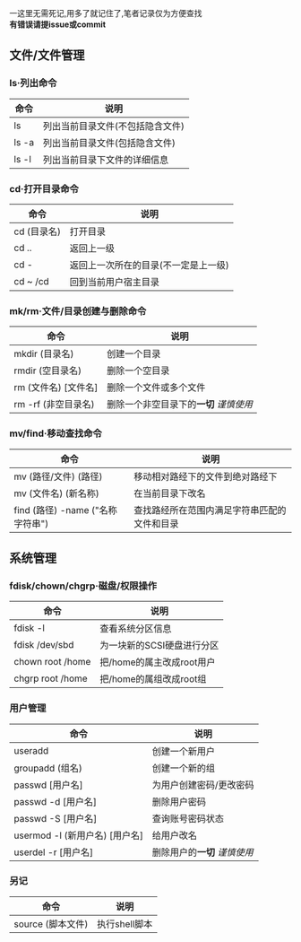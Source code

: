 一这里无需死记,用多了就记住了,笔者记录仅为方便查找  
**有错误请提issue或commit**
## 文件/文件管理
### ls·列出命令
|  命令  |  说明  |
| ------ | ------ |
|ls   | 列出当前目录文件(不包括隐含文件)|
|ls -a| 列出当前目录文件(包括隐含文件)|
|ls -l| 列出当前目录下文件的详细信息 |
### cd·打开目录命令
|  命令  |  说明  |
| ------ | ------ |
|cd (目录名)|打开目录|
|cd ..|返回上一级|
|cd -|返回上一次所在的目录(不一定是上一级)|
|cd ~ /cd|回到当前用户宿主目录|
### mk/rm·文件/目录创建与删除命令
|  命令  |  说明  |
| ------ | ------ |
|mkdir (目录名)|创建一个目录|
|rmdir (空目录名)|删除一个空目录|
|rm (文件名) [文件名]|删除一个文件或多个文件|
|rm -rf (非空目录名)|删除一个非空目录下的**一切** *谨慎使用*|
### mv/find·移动查找命令
|  命令  |  说明  |
| ------ | ------ |
|mv (路径/文件) (路径) |移动相对路经下的文件到绝对路经下|
|mv (文件名) (新名称) |在当前目录下改名|
|find (路径) -name ("名称字符串") |查找路经所在范围内满足字符串匹配的文件和目录|
## 系统管理
### fdisk/chown/chgrp·磁盘/权限操作
|  命令  |  说明  |
| ------ | ------ |
|fdisk -l|查看系统分区信息|
|fdisk /dev/sbd|为一块新的SCSI硬盘进行分区|
|chown root /home|把/home的属主改成root用户|
|chgrp root /home|把/home的属组改成root组|
### 用户管理
|  命令  |  说明  |
| ------ | ------ |
|useradd|创建一个新用户|
|groupadd (组名)|创建一个新的组|
|passwd [用户名]|为用户创建密码/更改密码|
|passwd -d [用户名]|删除用户密码|
|passwd -S [用户名]|查询账号密码状态|
|usermod -l (新用户名) [用户名] |给用户改名|
|userdel -r [用户名]|删除用户的**一切** *谨慎使用*|
### 另记
|  命令  |  说明  |
| ------ | ------ |
|source (脚本文件)|执行shell脚本|


